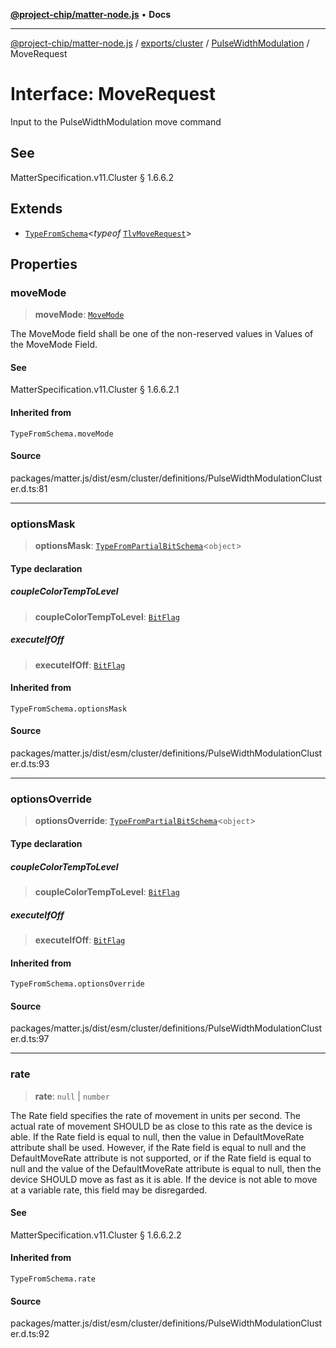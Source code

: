 [**@project-chip/matter-node.js**](../../../../../README.md) • **Docs**

***

[@project-chip/matter-node.js](../../../../../modules.md) / [exports/cluster](../../../README.md) / [PulseWidthModulation](../README.md) / MoveRequest

# Interface: MoveRequest

Input to the PulseWidthModulation move command

## See

MatterSpecification.v11.Cluster § 1.6.6.2

## Extends

- [`TypeFromSchema`](../../../../tlv/README.md#typefromschemas)\<*typeof* [`TlvMoveRequest`](../README.md#tlvmoverequest)\>

## Properties

### moveMode

> **moveMode**: [`MoveMode`](../enumerations/MoveMode.md)

The MoveMode field shall be one of the non-reserved values in Values of the MoveMode Field.

#### See

MatterSpecification.v11.Cluster § 1.6.6.2.1

#### Inherited from

`TypeFromSchema.moveMode`

#### Source

packages/matter.js/dist/esm/cluster/definitions/PulseWidthModulationCluster.d.ts:81

***

### optionsMask

> **optionsMask**: [`TypeFromPartialBitSchema`](../../../../schema/README.md#typefrompartialbitschemat)\<`object`\>

#### Type declaration

##### coupleColorTempToLevel

> **coupleColorTempToLevel**: [`BitFlag`](../../../../schema/README.md#bitflag)

##### executeIfOff

> **executeIfOff**: [`BitFlag`](../../../../schema/README.md#bitflag)

#### Inherited from

`TypeFromSchema.optionsMask`

#### Source

packages/matter.js/dist/esm/cluster/definitions/PulseWidthModulationCluster.d.ts:93

***

### optionsOverride

> **optionsOverride**: [`TypeFromPartialBitSchema`](../../../../schema/README.md#typefrompartialbitschemat)\<`object`\>

#### Type declaration

##### coupleColorTempToLevel

> **coupleColorTempToLevel**: [`BitFlag`](../../../../schema/README.md#bitflag)

##### executeIfOff

> **executeIfOff**: [`BitFlag`](../../../../schema/README.md#bitflag)

#### Inherited from

`TypeFromSchema.optionsOverride`

#### Source

packages/matter.js/dist/esm/cluster/definitions/PulseWidthModulationCluster.d.ts:97

***

### rate

> **rate**: `null` \| `number`

The Rate field specifies the rate of movement in units per second. The actual rate of movement SHOULD be as
close to this rate as the device is able. If the Rate field is equal to null, then the value in
DefaultMoveRate attribute shall be used. However, if the Rate field is equal to null and the DefaultMoveRate
attribute is not supported, or if the Rate field is equal to null and the value of the DefaultMoveRate
attribute is equal to null, then the device SHOULD move as fast as it is able. If the device is not able to
move at a variable rate, this field may be disregarded.

#### See

MatterSpecification.v11.Cluster § 1.6.6.2.2

#### Inherited from

`TypeFromSchema.rate`

#### Source

packages/matter.js/dist/esm/cluster/definitions/PulseWidthModulationCluster.d.ts:92
